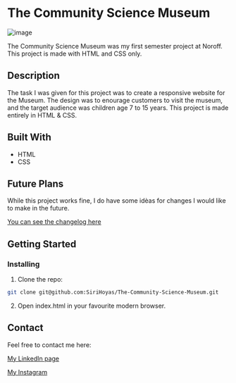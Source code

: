 # The Community Science Museum

![image](/img/musemum-screenshot.png)

The Community Science Museum was my first semester project at Noroff. This project is made with HTML and CSS only.

## Description

The task I was given for this project was to create a responsive website for the Museum. The design was to enourage customers to visit the museum, and the target audience was children age 7 to 15 years. 
This project is made entirely in HTML & CSS.

## Built With

- HTML
- CSS

## Future Plans

While this project works fine, I do have some idèas for changes I would like to make in the future. 

[You can see the changelog here](https://github.com/SiriHoyas/The-Community-Science-Museum/blob/main/CHANGELOG.md)


## Getting Started

### Installing

1. Clone the repo:

```bash
git clone git@github.com:SiriHoyas/The-Community-Science-Museum.git
```

2. Open index.html in your favourite modern browser.


## Contact


Feel free to contact me here:

[My LinkedIn page](https://www.linkedin.com/in/siri-h%C3%B8y%C3%A5s-2bb74b1a2/)

[My Instagram](https://www.instagram.com/sirihoyas/)
